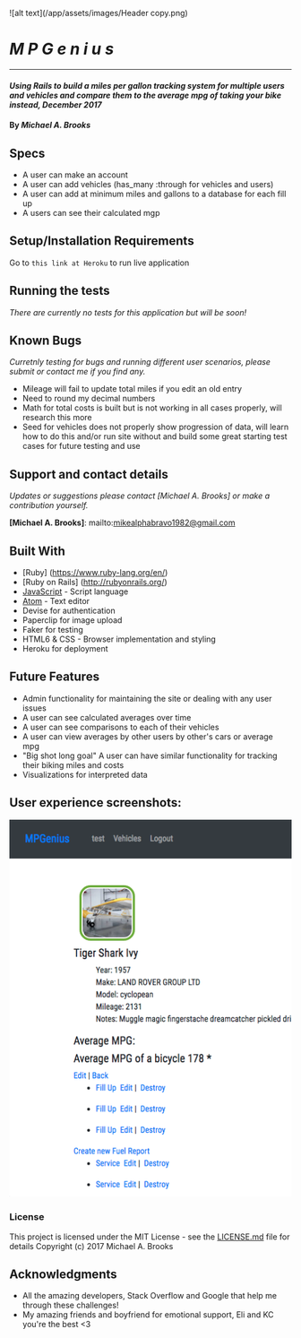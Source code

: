 ![alt text](/app/assets/images/Header copy.png)

# _M P G e n i u s_
-------------------

#### _Using Rails to build a miles per gallon tracking system for multiple users and vehicles and compare them to the average mpg of taking your bike instead, December 2017_

#### By _Michael A. Brooks_

## Specs

- A user can make an account
- A user can add vehicles (has_many :through for vehicles and users)
- A user can add at minimum miles and gallons to a database for each fill up
- A users can see their calculated mgp

## Setup/Installation Requirements

Go to `this link at Heroku` to run live application

## Running the tests

_There are currently no tests for this application but will be soon!_

## Known Bugs

_Curretnly testing for bugs and running different user scenarios, please submit or contact me if you find any._
* Mileage will fail to update total miles if you edit an old entry
* Need to round my decimal numbers
* Math for total costs is built but is not working in all cases properly, will research this more
* Seed for vehicles does not properly show progression of data, will learn how to do this and/or run site without and build some great starting test cases for future testing and use


## Support and contact details

_Updates or suggestions please contact [Michael A. Brooks] or make a contribution yourself._

**[Michael A. Brooks]**: mailto:mikealphabravo1982@gmail.com

## Built With

* [Ruby] (https://www.ruby-lang.org/en/)
* [Ruby on Rails] (http://rubyonrails.org/)
* [JavaScript](https://www.javascript.com/) - Script language
* [Atom](https://atom.io/) - Text editor
* Devise for authentication
* Paperclip for image upload
* Faker for testing
* HTML6 & CSS - Browser implementation and styling
* Heroku for deployment

## Future Features

- Admin functionality for maintaining the site or dealing with any user issues
- A user can see calculated averages over time
- A user can see comparisons to each of their vehicles
- A user can view averages by other users by other's cars or average mpg
- "Big shot long goal" A user can have similar functionality for tracking their biking miles and costs
- Visualizations for interpreted data

## User experience screenshots:

![alt text](/app/assets/images/homepage_screenshot.jpg)

### License

This project is licensed under the MIT License - see the [LICENSE.md](LICENSE.md) file for details
Copyright (c) 2017 Michael A. Brooks

## Acknowledgments

* All the amazing developers, Stack Overflow and Google that help me through these challenges!
* My amazing friends and boyfriend for emotional support, Eli and KC you're the best <3
